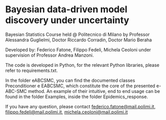# Bayesian data-driven model discovery under uncertainty

Bayesian Statistics Course held @ Politecnico di Milano by Professor Alessandra Guglielmi, Doctor Riccardo Corradin, Doctor Mario Beraha

Developed by: Federico Fatone, Filippo Fedeli, Michela Ceoloni under supervision of Professor Andrea Manzoni.

The code is developed in Python, for the relevant Python libraries, please refer to requirements.txt.

In the folder eABCSMC, you can find the documented classes Preconditioner e EABCSMC, which constitute the core of the presented e-ABC-SMC method. 
An example of their intuitive, end to end usage can be found in the folder Examples, inside the folder Epidemics_response.
 
If you have any question, please contact federico.fatone@mail.polimi.it, filippo.fedeli@mail.polimi.it, michela.ceoloni@mail.polimi.it
